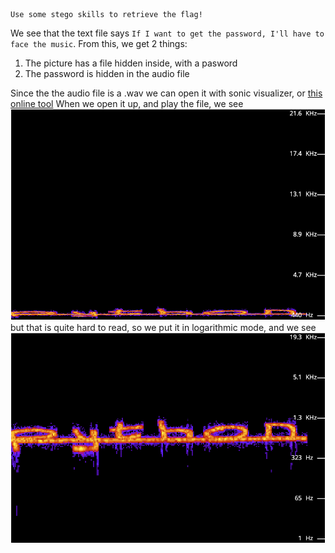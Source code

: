```
Use some stego skills to retrieve the flag!
```
We see that the text file says `If I want to get the password, I'll have to face the music`. From this, we get 2 things:
1. The picture has a file hidden inside, with a pasword
2. The password is hidden in the audio file

Since the the audio file is a .wav we can open it with sonic visualizer, or [this online tool](https://academo.org/demos/spectrum-analyzer/)
When we open it up, and play the file, we see
![~~python~~](PreLogarithmicScale.png)
but that is quite hard to read, so we put it in logarithmic mode, and we see
![~~python~~](WithLogarithmicScale.png)
